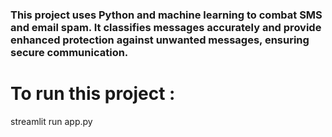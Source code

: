 ### This project uses Python and machine learning to combat SMS and email spam. It classifies messages accurately and provide enhanced protection against unwanted messages, ensuring secure communication.

# To run this project : 
streamlit run app.py
